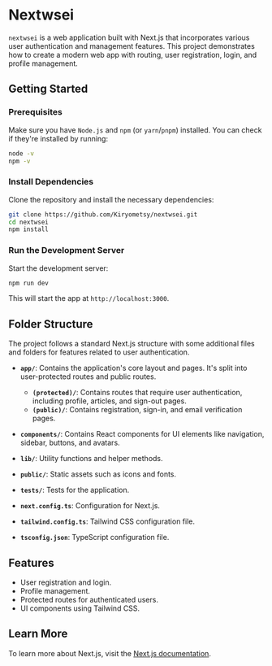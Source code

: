 # Nextwsei

`nextwsei` is a web application built with Next.js that incorporates various user authentication and management features. This project demonstrates how to create a modern web app with routing, user registration, login, and profile management.

## Getting Started

### Prerequisites

Make sure you have `Node.js` and `npm` (or `yarn`/`pnpm`) installed. You can check if they're installed by running:

```bash
node -v
npm -v
```

### Install Dependencies

Clone the repository and install the necessary dependencies:

```bash
git clone https://github.com/Kiryometsy/nextwsei.git
cd nextwsei
npm install
```

### Run the Development Server

Start the development server:

```bash
npm run dev
```

This will start the app at `http://localhost:3000`.

## Folder Structure

The project follows a standard Next.js structure with some additional files and folders for features related to user authentication.

- **`app/`**: Contains the application's core layout and pages. It's split into user-protected routes and public routes.
  - **`(protected)/`**: Contains routes that require user authentication, including profile, articles, and sign-out pages.
  - **`(public)/`**: Contains registration, sign-in, and email verification pages.
- **`components/`**: Contains React components for UI elements like navigation, sidebar, buttons, and avatars.

- **`lib/`**: Utility functions and helper methods.

- **`public/`**: Static assets such as icons and fonts.

- **`tests/`**: Tests for the application.

- **`next.config.ts`**: Configuration for Next.js.

- **`tailwind.config.ts`**: Tailwind CSS configuration file.

- **`tsconfig.json`**: TypeScript configuration file.

## Features

- User registration and login.
- Profile management.
- Protected routes for authenticated users.
- UI components using Tailwind CSS.

## Learn More

To learn more about Next.js, visit the [Next.js documentation](https://nextjs.org/docs).
